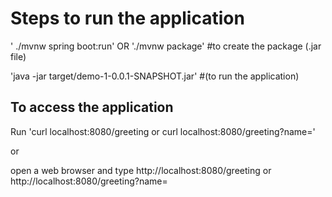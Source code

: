 # Steps to run the application 

 ' ./mvnw spring boot:run'
OR
 './mvnw package' #to create the package (.jar file)
 
 'java -jar target/demo-1-0.0.1-SNAPSHOT.jar' #(to run the application)



## To access the application       
Run 'curl localhost:8080/greeting or curl localhost:8080/greeting?name=<name>'

or 

open a web browser and type http://localhost:8080/greeting or http://localhost:8080/greeting?name=<name>